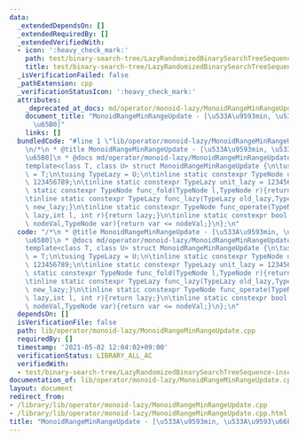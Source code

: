 ```yaml
---
data:
  _extendedDependsOn: []
  _extendedRequiredBy: []
  _extendedVerifiedWith:
  - icon: ':heavy_check_mark:'
    path: test/binary-search-tree/LazyRandomizedBinarySearchTreeSequence-insert-erase.test.cpp
    title: test/binary-search-tree/LazyRandomizedBinarySearchTreeSequence-insert-erase.test.cpp
  _isVerificationFailed: false
  _pathExtension: cpp
  _verificationStatusIcon: ':heavy_check_mark:'
  attributes:
    _deprecated_at_docs: md/operator/monoid-lazy/MonoidRangeMinRangeUpdate.md
    document_title: "MonoidRangeMinRangeUpdate - [\u533A\u9593min, \u533A\u9593\u66F4\
      \u65B0]"
    links: []
  bundledCode: "#line 1 \"lib/operator/monoid-lazy/MonoidRangeMinRangeUpdate.cpp\"\
    \n/*\n * @title MonoidRangeMinRangeUpdate - [\u533A\u9593min, \u533A\u9593\u66F4\
    \u65B0]\n * @docs md/operator/monoid-lazy/MonoidRangeMinRangeUpdate.md\n */\n\
    template<class T, class U> struct MonoidRangeMinRangeUpdate {\n\tusing TypeNode\
    \ = T;\n\tusing TypeLazy = U;\n\tinline static constexpr TypeNode unit_node =\
    \ 123456789;\n\tinline static constexpr TypeLazy unit_lazy = 123456789;\n\tinline\
    \ static constexpr TypeNode func_fold(TypeNode l,TypeNode r){return min(l,r);}\n\
    \tinline static constexpr TypeLazy func_lazy(TypeLazy old_lazy,TypeLazy new_lazy){return\
    \ new_lazy;}\n\tinline static constexpr TypeNode func_operate(TypeNode node,TypeLazy\
    \ lazy,int l, int r){return lazy;}\n\tinline static constexpr bool func_check(TypeNode\
    \ nodeVal,TypeNode var){return var <= nodeVal;}\n};\n"
  code: "/*\n * @title MonoidRangeMinRangeUpdate - [\u533A\u9593min, \u533A\u9593\u66F4\
    \u65B0]\n * @docs md/operator/monoid-lazy/MonoidRangeMinRangeUpdate.md\n */\n\
    template<class T, class U> struct MonoidRangeMinRangeUpdate {\n\tusing TypeNode\
    \ = T;\n\tusing TypeLazy = U;\n\tinline static constexpr TypeNode unit_node =\
    \ 123456789;\n\tinline static constexpr TypeLazy unit_lazy = 123456789;\n\tinline\
    \ static constexpr TypeNode func_fold(TypeNode l,TypeNode r){return min(l,r);}\n\
    \tinline static constexpr TypeLazy func_lazy(TypeLazy old_lazy,TypeLazy new_lazy){return\
    \ new_lazy;}\n\tinline static constexpr TypeNode func_operate(TypeNode node,TypeLazy\
    \ lazy,int l, int r){return lazy;}\n\tinline static constexpr bool func_check(TypeNode\
    \ nodeVal,TypeNode var){return var <= nodeVal;}\n};\n"
  dependsOn: []
  isVerificationFile: false
  path: lib/operator/monoid-lazy/MonoidRangeMinRangeUpdate.cpp
  requiredBy: []
  timestamp: '2021-05-02 12:04:02+09:00'
  verificationStatus: LIBRARY_ALL_AC
  verifiedWith:
  - test/binary-search-tree/LazyRandomizedBinarySearchTreeSequence-insert-erase.test.cpp
documentation_of: lib/operator/monoid-lazy/MonoidRangeMinRangeUpdate.cpp
layout: document
redirect_from:
- /library/lib/operator/monoid-lazy/MonoidRangeMinRangeUpdate.cpp
- /library/lib/operator/monoid-lazy/MonoidRangeMinRangeUpdate.cpp.html
title: "MonoidRangeMinRangeUpdate - [\u533A\u9593min, \u533A\u9593\u66F4\u65B0]"
---
```

